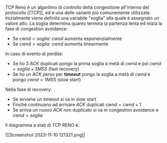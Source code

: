 TCP Reno è un algoritmo di controllo della congestione all'interno del protocollo [[TCP]], ed è una delle varianti più comunemente utilizzate. Inizialmente viene definita una variabile "soglia" alla quale è assegnato un valore alto. La soglia determina quanto termina la partenza lenta ed inizia la fase di congestion avoidance:
- Se $cwnd \lt soglia$: _cwnd_ aumenta esponenzialmente
- Se $cwnd \gt soglia$: _cwnd_ aumenta linearmente

In caso di evento di perdita:
- Se ho 3 _ACK_ duplicati pongo la prima soglia a metà di _cwnd_ e poi $cwnd = soglia + 3 MSS$ (fast recovery)
- Se ho un _ACK_ perso per **timeout** pongo la soglia a metà di _cwnd_ e pongo $cwnd = 1 MSS$ (slow start)

Nella fase di recovery:
- Se avviene un timeout si va in slow start
- Finché continuano ad arrivare _ACK_ duplicati $cwnd=cwnd+1$
- Se arriva un nuovo _ACK_ non duplicato si va in congestion avoidance e $cwnd=soglia$

Il diagramma a stati di TCP RENO è:

![[Screenshot 2023-11-10 121321.png]]